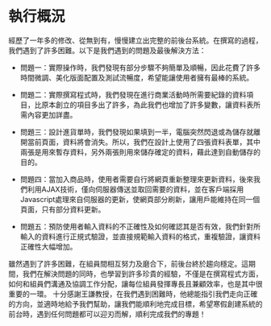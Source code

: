 # 執行概況
經歷了一年多的修改、從無到有，慢慢建立出完整的前後台系統。在撰寫的過程，我們遇到了許多困難。以下是我們遇到的問題及最後解決方法：
<br>
* 問題一：實際操作時，我們發現有部分步驟不夠簡單及順暢，因此花費了許多時間微調、美化版面配置及測試流暢度，希望能讓使用者擁有最棒的系統。

* 問題二：實際撰寫程式時，我們發現在進行商業活動時所需要紀錄的資料項目，比原本創立的項目多出了許多，為此我們也增加了許多變數，讓資料表所需內容更加詳盡。

* 問題三：設計進貨單時，我們發現如果填到一半，電腦突然閃退或為儲存就離開當前頁面，資料將會消失。所以，我們在設計上使用了四張資料表單，其中兩張是用來暫存資料，另外兩張則用來儲存確定的資料，藉此達到自動儲存的目的。

* 問題四：當加入商品時，使用者需要自行將網頁重新整理來更新資料，後來我們利用AJAX技術，僅向伺服器傳送並取回需要的資料，並在客戶端採用Javascript處理來自伺服器的更新，使網頁部分刷新，讓用戶能維持在同一個頁面，只有部分資料更新。

* 問題五：預防使用者輸入資料的不正確性及如何確認其是否有效，我們針對所輸入的資料進行正規式驗證，並直接規範輸入資料的格式，重複驗證，讓資料正確性大幅增加。

雖然遇到了許多困難，在組員間相互努力及磨合下，前後台終於趨向穩定。這期間，我們在解決問題的同時，也學習到許多珍貴的經驗，不僅是在撰寫程式方面，如何和組員們溝通及協調工作分配，讓每位組員發揮專長且兼顧效率，也是其中很重要的一環。
十分感謝王謙教授，在我們遇到困難時，他總能指引我們走向正確的方向，並適時地給予我們幫助，讓我們能順利地完成目標，希望寒假創建系統的前台時，遇到任何問題都可以迎刃而解，順利完成我們的專題！
